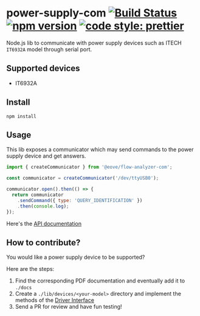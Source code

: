 # power-supply-com [![Build Status](https://travis-ci.org/eove/power-supply-com.svg?branch=master)](https://travis-ci.org/eove/power-supply-com) [![npm version](https://badge.fury.io/js/%40eove%2Fpower-supply-com.svg)](https://badge.fury.io/js/%40eove%2Fpower-supply-com) [![code style: prettier](https://img.shields.io/badge/code_style-prettier-ff69b4.svg?style=flat-square)](https://github.com/prettier/prettier)

Node.js lib to communicate with power supply devices such as ITECH `IT6932A` model through serial port.

## Supported devices

- IT6932A

## Install

`npm install`

## Usage

This lib exposes a communicator which may send commands to the power supply device and get answers.

```js
import { createCommunicator } from '@eove/flow-analyzer-com';

const communicator = createCommunicator('/dev/ttyUSB0');

communicator.open().then(() => {
  return communicator
    .sendCommand({ type: 'QUERY_IDENTIFICATION' })
    .then(console.log);
});
```

Here's the [API documentation](./docs/API.md)

## How to contribute?

You would like a power supply device to be supported?

Here are the steps:

1. Find the corresponding PDF documentation and eventually add it to `./docs`
2. Create a `./lib/devices/<your-model>` directory and implement the methods of the [Driver Interface](https://github.com/eove/power-supply-com/blob/master/lib/domain/types.ts)
3. Send a PR for review and have fun testing!
